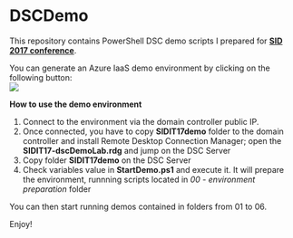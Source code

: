 # DSCDemo
<P>
This repository contains PowerShell DSC demo scripts I prepared for <b><a href="https://www.sidconference.com/2017/">SID 2017 conference</a></b>.
</P>
<P>
You can generate an Azure IaaS demo environment by clicking on the following button:
<BR>
<a href="https://azuredeploy.net/?repository=https://github.com/OmegaMadLab/DSCDemo" target="_blank">
    <img src="http://azuredeploy.net/deploybutton.png"/>
</a>
</P>
<P>
<size=2><B>How to use the demo environment</B></size>
</P>
<P>
<ol>
<li>Connect to the environment via the domain controller public IP.</li>
<li>Once connected, you have to copy <b>SIDIT17demo</b> folder to the domain controller and install Remote Desktop Connection Manager; open the <b>SIDIT17-dscDemoLab.rdg</b>
and jump on the DSC Server</li>
<li>Copy folder <b>SIDIT17demo</B> on the DSC Server</li>
<li>Check variables value in <b>StartDemo.ps1</b> and execute it. It will prepare the environment, runnning scripts located in <i>00 - environment preparation</i> folder
</ol>
</P>
You can then start running demos contained in folders from 01 to 06.
<p>
Enjoy!
</p>
